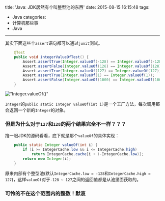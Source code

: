 title: 'Java: JDK居然有个叫整型池的东西'
date: 2015-08-15 16:15:48
tags:
 - Java
categories:
  - 计算机那些事
  - Java
---
其实下面这些个`assert`语句都可以通过`junit`测试。
```java
    @Test
    public void integerValueOfTest() {
        Assert.assertTrue(Integer.valueOf(-128) == Integer.valueOf(-128));
        Assert.assertFalse(Integer.valueOf(128) == Integer.valueOf(128));
        Assert.assertTrue(Integer.valueOf(127) == Integer.valueOf(127));
        Assert.assertTrue(Integer.valueOf(1) == Integer.valueOf(1));
        Assert.assertFalse(Integer.valueOf(1000) == Integer.valueOf(1000));
    }
```
<!-- more -->
!["Integer.valueOf()"](/img/blog/integer-valueof.png "Integer.valueOf()")

`Integer`的`public static Integer valueOf(int i)`是一个工厂方法，每次调用都会返回一个新的`Integer`的对象。

### 但是为什么对于`127`和`128`的两个结果完全不一样？？？

撸一眼JDK的源码看看，底下就是那个`valueOf`的具体实现：
```java
    public static Integer valueOf(int i) {
        if (i >= IntegerCache.low && i <= IntegerCache.high)
            return IntegerCache.cache[i + (-IntegerCache.low)];
        return new Integer(i);
    }
```

原来内部有个整型池(默认`IntegerCache.low = -128`和`IntegerCache.high = 127`)，这样`valueOf`对于`-128 ~ 127`之间的返回值都是从池里面获取的。

### 可怜的不在这个范围内的整数！默哀
